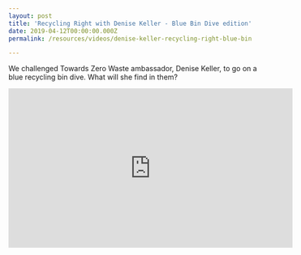 ```yaml
---
layout: post
title: 'Recycling Right with Denise Keller - Blue Bin Dive edition'
date: 2019-04-12T00:00:00.000Z
permalink: /resources/videos/denise-keller-recycling-right-blue-bin

---
```



We challenged Towards Zero Waste ambassador, Denise Keller, to go on a blue recycling bin dive. What will she find in them?

<div class="bp-youtube">

<iframe width="560" height="315" src="https://www.youtube.com/embed/i6gBS8VmGCA" frameborder="0" allow="accelerometer; autoplay; encrypted-media; gyroscope; picture-in-picture" allowfullscreen></iframe>
</div>
